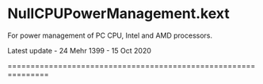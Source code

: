 <h1>NullCPUPowerManagement.kext</h1>
<p>For power management of PC CPU, Intel and AMD processors.</p>
<p>Latest update - 24 Mehr 1399 - 15 Oct 2020</p>
<p>===============================================================</p>

